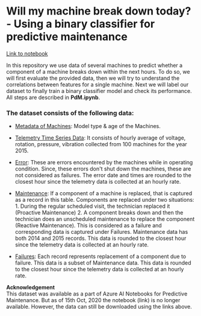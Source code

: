 # **Will my machine break down today?** - Using a binary classifier for predictive maintenance

[Link to notebook]('PdM.ipynb')

In this repository we use data of several machines to predict whether a component of a machine breaks down within the next hours. To do so, we will first evaluate the provided data, then we will try to understand the correlations between features for a single machine. Next we will label our dataset to finally train a binary classifier model and check its performance. All steps are described in **PdM.ipynb**.

### The dataset consists of the following data:
- [Metadata of Machines](https://azuremlsampleexperiments.blob.core.windows.net/datasets/PdM_machines.csv): Model type & age of the Machines.

- [Telemetry Time Series Data](https://azuremlsampleexperiments.blob.core.windows.net/datasets/PdM_telemetry.csv): It consists of hourly average of voltage, rotation, pressure, vibration collected from 100 machines for the year 2015.  

- [Error](https://azuremlsampleexperiments.blob.core.windows.net/datasets/PdM_errors.csv): These are errors encountered by the machines while in operating condition. Since, these errors don't shut down the machines, these are not considered as failures. The error date and times are rounded to the closest hour since the telemetry data is collected at an hourly rate.  

- [Maintenance](https://azuremlsampleexperiments.blob.core.windows.net/datasets/PdM_maint.csv): If a component of a machine is replaced, that is captured as a record in this table. Components are replaced under two situations: 1. During the regular scheduled visit, the technician replaced it (Proactive Maintenance) 2. A component breaks down and then the technician does an unscheduled maintenance to replace the component (Reactive Maintenance). This is considered as a failure and corresponding data is captured under Failures. Maintenance data has both 2014 and 2015 records. This data is rounded to the closest hour since the telemetry data is collected at an hourly rate.  

- [Failures](https://azuremlsampleexperiments.blob.core.windows.net/datasets/PdM_failures.csv): Each record represents replacement of a component due to failure. This data is a subset of Maintenance data. This data is rounded to the closest hour since the telemetry data is collected at an hourly rate.  

**Acknowledgement**  
This dataset was available as a part of Azure AI Notebooks for Predictive Maintenance. But as of 15th Oct, 2020 the notebook (link) is no longer available. However, the data can still be downloaded using the links above.